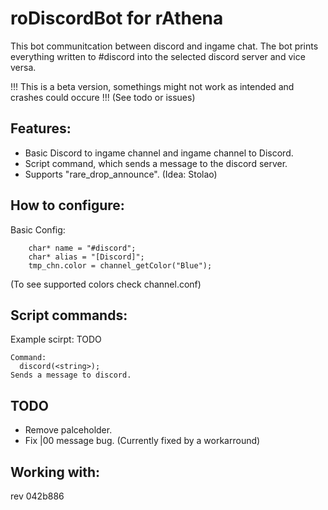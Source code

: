 # roDiscordBot for rAthena
This bot communitcation between discord and ingame chat.
The bot prints everything written to #discord into the selected discord server and vice versa.

!!! This is a beta version, somethings might not work as intended and crashes could occure !!!
(See todo or issues)

## Features:
- Basic Discord to ingame channel and ingame channel to Discord.
- Script command, which sends a message to the discord server.
- Supports "rare_drop_announce". (Idea: Stolao)

## How to configure:
Basic Config:
```
	char* name = "#discord";     
	char* alias = "[Discord]";
	tmp_chn.color = channel_getColor("Blue");
```
(To see supported colors check channel.conf)

## Script commands:
Example scirpt: TODO

```
Command: 
  discord(<string>);
Sends a message to discord.
```

## TODO
- Remove <Username> palceholder.
- Fix |00 message bug. (Currently fixed by a workarround)

## Working with:
rev 042b886
